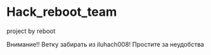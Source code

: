 # Hack_reboot_team
project by reboot

Внимание!! Ветку забирать из iluhach008!
Простите за неудобства
